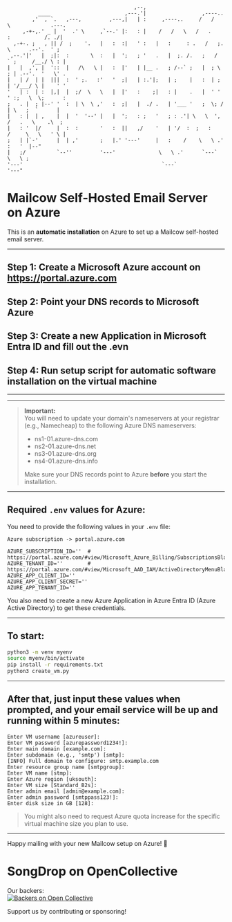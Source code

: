 ```
                                         ,--,
          ____                        ,---.'|                  ,----..
        ,'  , `.   ,---,         ,---,|   | :     ,----..     /   /   \             .---.
     ,-+-,.' _ |  '  .' \     ,`--.' |:   : |    /   /   \   /   .     :           /. ./|
  ,-+-. ;   , || /  ;    '.   |   :  :|   ' :   |   :     : .   /   ;.  \      .--'.  ' ;
 ,--.'|'   |  ;|:  :       \  :   |  ';   ; '   .   |  ;. /.   ;   /  ` ;     /__./ \ : |
|   |  ,', |  '::  |   /\   \ |   :  |'   | |__ .   ; /--` ;   |  ; \ ; | .--'.  '   \' .
|   | /  | |  |||  :  ' ;.   :'   '  ;|   | :.'|;   | ;    |   :  | ; | '/___/ \ |    ' '
'   | :  | :  |,|  |  ;/  \   \   |  |'   :    ;|   : |    .   |  ' ' ' :;   \  \;      :
;   . |  ; |--' '  :  | \  \ ,'   :  ;|   |  ./ .   | '___ '   ;  \; /  | \   ;  `      |
|   : |  | ,    |  |  '  '--' |   |  ';   : ;   '   ; : .'| \   \  ',  /   .   \    .\  ;
|   : '  |/     |  :  :       '   :  ||   ,/    '   | '/  :  ;   :    /     \   \   ' \ |
;   | |`-'      |  | ,'       ;   |.' '---'     |   :    /    \   \ .'       :   '  |--"
|   ;/          `--''         '---'              \   \ .'      `---`          \   \ ;
'---'                                             `---`                        '---"

```

# Mailcow Self-Hosted Email Server on Azure

This is an **automatic installation** on Azure to set up a Mailcow self-hosted email server.

---

## Step 1: Create a Microsoft Azure account on https://portal.azure.com

## Step 2: Point your DNS records to Microsoft Azure

## Step 3: Create a new Application in Microsoft Entra ID and fill out the .evn

## Step 4: Run setup script for automatic software installation on the virtual machine

---

---

> **Important:**  
> You will need to update your domain's nameservers at your registrar (e.g., Namecheap) to the following Azure DNS nameservers:
>
> - ns1-01.azure-dns.com
> - ns2-01.azure-dns.net
> - ns3-01.azure-dns.org
> - ns4-01.azure-dns.info
>
> Make sure your DNS records point to Azure **before** you start the installation.

---

## Required `.env` values for Azure:

You need to provide the following values in your `.env` file:

```
Azure subscription -> portal.azure.com

AZURE_SUBSCRIPTION_ID=''  # https://portal.azure.com/#view/Microsoft_Azure_Billing/SubscriptionsBladeV2
AZURE_TENANT_ID=''        # https://portal.azure.com/#view/Microsoft_AAD_IAM/ActiveDirectoryMenuBlade/~/Overview
AZURE_APP_CLIENT_ID=''
AZURE_APP_CLIENT_SECRET=''
AZURE_APP_TENANT_ID=''
```

You also need to create a new Azure Application in Azure Entra ID (Azure Active Directory) to get these credentials.

---

## To start:

```bash
python3 -m venv myenv
source myenv/bin/activate
pip install -r requirements.txt
python3 create_vm.py
```

---

## After that, just input these values when prompted, and your email service will be up and running within 5 minutes:

```
Enter VM username [azureuser]:
Enter VM password [azurepassword1234!]:
Enter main domain [example.com]:
Enter subdomain (e.g., 'smtp') [smtp]:
[INFO] Full domain to configure: smtp.example.com
Enter resource group name [smtpgroup]:
Enter VM name [stmp]:
Enter Azure region [uksouth]:
Enter VM size [Standard_B2s]:
Enter admin email [admin@example.com]:
Enter admin password [smtppass123!]:
Enter disk size in GB [128]:
```

> You might also need to request Azure quota increase for the specific virtual machine size you plan to use.
---

Happy mailing with your new Mailcow setup on Azure! 🚀

# SongDrop on OpenCollective

Our backers:  
[![Backers on Open Collective](https://opencollective.com/songdropnet/backers/badge.svg)](https://opencollective.com/songdropnet#backers)

Support us by contributing or sponsoring!
